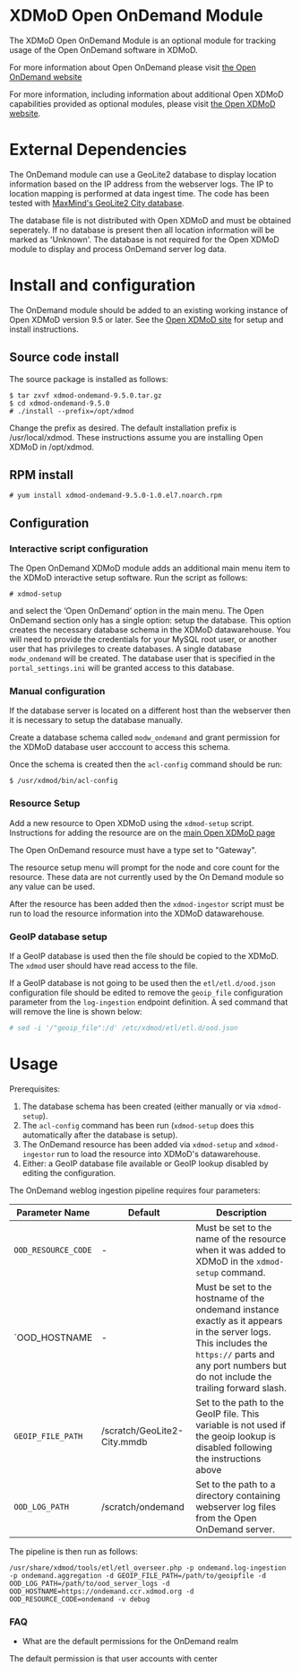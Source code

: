 # XDMoD Open OnDemand Module

The XDMoD Open OnDemand Module is an optional module for
tracking usage of the Open OnDemand software in XDMoD.

For more information about Open OnDemand please visit
[the Open OnDemand website](https://openondemand.org/)

For more information, including information about additional Open XDMoD
capabilities provided as optional modules, please visit
[the Open XDMoD website](https://open.xdmod.org).

# External Dependencies

The OnDemand module can use a GeoLite2 database to display location
information based on the IP address from the webserver logs. The IP to
location mapping is performed at data ingest time. The code has been
tested with [MaxMind's GeoLite2 City database](https://dev.maxmind.com/geoip/geoip2/geolite2/).

The database file is not distributed with Open XDMoD and must be
obtained seperately. If no database is present then all location
information will be marked as 'Unknown'. The database is not
required for the Open XDMoD module to display and process OnDemand
server log data.

# Install and configuration

The OnDemand module should be added to an existing working instance of
Open XDMoD version 9.5 or later. See the [Open XDMoD site](https://open.xdmod.org/9.5/)
for setup and install instructions.

## Source code install

The source package is installed as follows:

    $ tar zxvf xdmod-ondemand-9.5.0.tar.gz
    $ cd xdmod-ondemand-9.5.0
    # ./install --prefix=/opt/xdmod

Change the prefix as desired. The default installation prefix is /usr/local/xdmod. These instructions assume you are installing Open XDMoD in /opt/xdmod.

## RPM install

    # yum install xdmod-ondemand-9.5.0-1.0.el7.noarch.rpm

## Configuration

### Interactive script configuration

The Open OnDemand XDMoD module adds an additional main menu item to the XDMoD interactive setup software. Run the script as follows:

    # xdmod-setup

and select the ‘Open OnDemand’ option in the main menu. The Open OnDemand
section only has a single option: setup the database.  This option creates the
necessary database schema in the XDMoD
datawarehouse. You will need to provide the credentials for your MySQL root
user, or another user that has privileges to create databases. A single
database `modw_ondemand` will be created.  The database user that is
specified in the `portal_settings.ini` will be granted access to this
database.

### Manual configuration

If the database server is located on a different host than the webserver then it is necessary
to setup the database manually.

Create a database schema called `modw_ondemand` and grant permission for the XDMoD database user
acccount to access this schema.

Once the schema is created then the `acl-config` command should be run:

    $ /usr/xdmod/bin/acl-config

### Resource Setup

Add a new resource to Open XDMoD using the `xdmod-setup` script.
Instructions for adding the resource are on the [main Open XDMoD page](https://open.xdmod.org/9.5/configuration.html#resources)

The Open OnDemand resource must have a type set to "Gateway".

The resource setup menu will prompt for the node and core count for the resource. These
data are not currently used by the On Demand module so any value can be used.

After the resource has been added then the `xdmod-ingestor` script must be run to load
the resource information into the XDMoD datawarehouse.


### GeoIP database setup

If a GeoIP database is used then the file should be copied to the XDMoD.
The `xdmod` user should have read access to the file.

If a GeoIP database is not going to be used then the `etl/etl.d/ood.json` configuration
file should be edited to remove the `geoip_file` configuration parameter
from the `log-ingestion` endpoint definition. A sed command that will remove
the line is shown below:

```bash
# sed -i '/"geoip_file":/d' /etc/xdmod/etl/etl.d/ood.json
```

# Usage

Prerequisites:
1) The database schema has been created (either manually or via `xdmod-setup`).
2) The `acl-config` command has been run (`xdmod-setup` does this automatically after the database is setup).
3) The OnDemand resource has been added via `xdmod-setup` and `xdmod-ingestor` run to load the resource
   into XDMoD's datawarehouse.
4) Either: a GeoIP database file available or GeoIP lookup disabled by editing the configuration.


The OnDemand weblog ingestion pipeline requires four parameters:

| Parameter Name | Default | Description
| -------------- | ------- | -----------
| `OOD_RESOURCE_CODE` | - | Must be set to the name of the resource when it was added to XDMoD in the `xdmod-setup` command. |
| `OOD_HOSTNAME | - | Must be set to the hostname of the ondemand instance exactly as it appears in the server logs. This includes the `https://` parts and any port numbers but do not include the trailing forward slash. |
| `GEOIP_FILE_PATH` | /scratch/GeoLite2-City.mmdb | Set to the path to the GeoIP file. This variable is not used if the geoip lookup is disabled following the instructions above |
| `OOD_LOG_PATH` | /scratch/ondemand | Set to the path to a directory containing webserver log files from the Open OnDemand server. |


The pipeline is then run as follows:

    /usr/share/xdmod/tools/etl/etl_overseer.php -p ondemand.log-ingestion -p ondemand.aggregation -d GEOIP_FILE_PATH=/path/to/geoipfile -d OOD_LOG_PATH=/path/to/ood_server_logs -d OOD_HOSTNAME=https://ondemand.ccr.xdmod.org -d OOD_RESOURCE_CODE=ondemand -v debug


### FAQ

- What are the default permissions for the OnDemand realm

The default permission is that user accounts with center 
